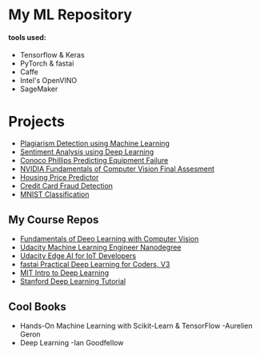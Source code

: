 

# My ML Repository

#### tools used: 
* Tensorflow & Keras 
* PyTorch & fastai 
* Caffe
* Intel's OpenVINO
* SageMaker

# Projects
* [Plagiarism Detection using Machine Learning](https://github.com/spregler/Data-Science-Machine-Learning/tree/master/Plagiarism-Detection)
* [Sentiment Analysis using Deep Learning](https://github.com/spregler/Data-Science-Machine-Learning/tree/master/Sentiment-Analysis)
* [Conoco Phillips Predicting Equipment Failure](https://github.com/spregler/Data-Science-Machine-Learning/tree/master/Conoco%20Phillips%20Comp2019)
* [NVIDIA Fundamentals of Computer Vision Final Assesment](https://github.com/spregler/Data-Science-Machine-Learning/tree/master/NVIDIA%20Deep%20Learning%20Institute%20Image%20Classifier)
* [Housing Price Predictor](https://github.com/spregler/Data-Science-Machine-Learning/tree/master/California%20Housing%20Price%20Prediction)
* [Credit Card Fraud Detection](https://github.com/spregler/Data-Science-Machine-Learning/tree/master/Credit%20Card%20Fraud)
* [MNIST Classification](https://github.com/spregler/Data-Science-Machine-Learning/blob/master/MNIST%20Classification/MNIST.ipynb)

## My Course Repos
* [Fundamentals of Deeo Learning with Computer Vision](https://courses.nvidia.com/courses/course-v1:DLI+C-FX-01+V2/about)
* [Udacity Machine Learning Engineer Nanodegree](https://github.com/spregler/Udacity-Machine-Learning-Engineer)
* [Udacity Edge AI for IoT Developers](https://github.com/spregler/Edge-AI-for-IoT-Developers-Nanodegree)
* [fastai Practical Deep Learning for Coders, V3](https://github.com/spregler/fastai-course)
* [MIT Intro to Deep Learning](https://github.com/spregler/MIT-Intro-to-Deep-Learning)
* [Stanford Deep Learning Tutorial](https://github.com/spregler/Stanford-ML-Course)

## Cool Books
* Hands-On Machine Learning with Scikit-Learn & TensorFlow -Aurelien Geron
* Deep Learning -Ian Goodfellow
